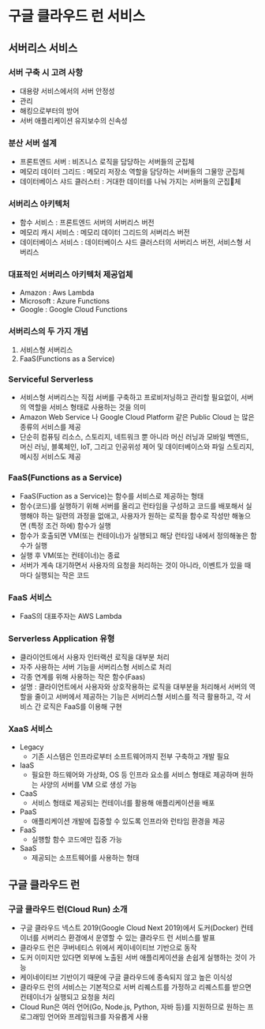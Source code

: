 # 구글 클라우드 런 서비스

## 서버리스 서비스

### 서버 구축 시 고려 사항

- 대용량 서비스에서의 서버 안정성
- 관리
- 해킹으로부터의 방어
- 서버 애플리케이션 유지보수의 신속성

### 분산 서버 설계

- 프론트엔드 서버 : 비즈니스 로직을 담당하는 서버들의 군집체
- 메모리 데이터 그리드 : 메모리 저장소 역할을 담당하는 서버들의 그물망 군집체
- 데이터베이스 샤드 클러스터 : 거대한 데이터를 나눠 가지는 서버들의 군집체

### 서버리스 아키텍처

- 함수 서비스 : 프론트엔드 서버의 서버리스 버전
- 메모리 캐시 서비스 : 메모리 데이터 그리드의 서버리스 버전
- 데이터베이스 서비스 : 데이터베이스 샤드 클러스터의 서버리스 버전, 서비스형 서버리스

### 대표적인 서버리스 아키텍처 제공업체

- Amazon : Aws Lambda
- Microsoft : Azure Functions
- Google : Google Cloud Functions

### 서버리스의 두 가지 개념

1. 서비스형 서버리스
2. FaaS(Functions as a Service)

### Serviceful Serverless

- 서비스형 서버리스는 직접 서버를 구축하고 프로비저닝하고 관리할 필요없이, 서버의 역할을 서비스 형태로 사용하는 것을 의미
- Amazon Web Service 나 Google Cloud Platform 같은 Public Cloud 는 많은 종류의 서비스를 제공
- 단순히 컴퓨팅 리소스, 스토리지, 네트워크 뿐 아니라 머신 러닝과 모바일 백엔드, 머신 러닝, 블록체인, IoT, 그리고 인공위성 제어 및 데이터베이스와 파일 스토리지, 메시징 서비스도 제공

### FaaS(Functions as a Service)

- FaaS(Fuction as a Service)는 함수를 서비스로 제공하는 형태
- 함수(코드)를 실행하기 위해 서버를 올리고 런타임을 구성하고 코드를 배포해서 실행해야 하는 일련의 과정을 없애고, 사용자가 원하는 로직을 함수로 작성만 해놓으면 (특정 조건 하에) 함수가 실행
- 함수가 호출되면 VM(또는 컨테이너)가 실행되고 해당 런타임 내에서 정의해놓은 함수가 실행
- 실행 후 VM(또는 컨테이너)는 종료
- 서버가 계속 대기하면서 사용자의 요청을 처리하는 것이 아니라, 이벤트가 있을 때마다 실행되는 작은 코드

### FaaS 서비스

- FaaS의 대표주자는 AWS Lambda

### Serverless Application 유형

- 클라이언트에서 사용자 인터랙션 로직을 대부분 처리
- 자주 사용하는 서버 기능을 서버리스형 서비스로 처리
- 각종 연계를 위해 사용하는 작은 함수(Faas)
- 설명 : 클라이언트에서 사용자와 상호작용하는 로직을 대부분을 처리해서 서버의 역할을 줄이고 서버에서 제공하는 기능은 서버리스형 서비스를 적극 활용하고, 각 서비스 간 로직은 FaaS를 이용해 구현

### XaaS 서비스

- Legacy
  - 기존 시스템은 인프라로부터 소프트웨어까지 전부 구축하고 개발 필요
- IaaS
  - 필요한 하드웨어와 가상화, OS 등 인프라 요소를 서비스 형태로 제공하며 원하는 사양의 서버를 VM 으로 생성 가능
- CaaS
  - 서비스 형태로 제공되는 컨테이너를 활용해 애플리케이션을 배포
- PaaS
  - 애플리케이션 개발에 집중할 수 있도록 인프라와 런타임 환경을 제공
- FaaS
  - 실행할 함수 코드에만 집중 가능
- SaaS
  - 제공되는 소프트웨어를 사용하는 형태

## 구글 클라우드 런

### 구글 클라우드 런(Cloud Run) 소개

- 구글 클라우드 넥스트 2019(Google Cloud Next 2019)에서 도커(Docker) 컨테이너를 서버리스 환경에서 운영할 수 있는 클라우드 런 서비스를 발표
- 클라우드 런은 쿠버네티스 위에서 케이네이티브 기반으로 동작
- 도커 이미지만 있다면 외부에 노출된 서버 애플리케이션을 손쉽게 실행하는 것이 가능
- 케이네이티브 기반이기 때문에 구글 클라우드에 종속되지 않고 높은 이식성
- 클라우드 런의 서비스는 기본적으로 서버 리퀘스트를 가정하고 리퀘스트를 받으면 컨테이너가 실행되고 요청을 처리
- Cloud Run은 여러 언어(Go, Node.js, Python, 자바 등)를 지원하므로 원하는 프로그래밍 언어와 프레임워크를 자유롭게 사용
